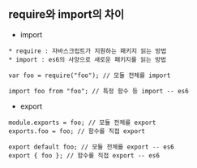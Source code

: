 ## require와 import의 차이

* import 
~~~
* require : 자바스크립트가 지원하는 패키지 읽는 방법
* import : es6의 사양으로 새로운 패키지를 읽는 방법

var foo = require("foo"); // 모듈 전체를 import

import foo from "foo"; // 특정 함수 등 import -- es6
~~~

* export
~~~
module.exports = foo; // 모듈 전체를 export
exports.foo = foo; // 함수를 직접 export

export default foo; // 모듈 전체를 export -- es6
export { foo }; // 함수를 직접 export -- es6
~~~
